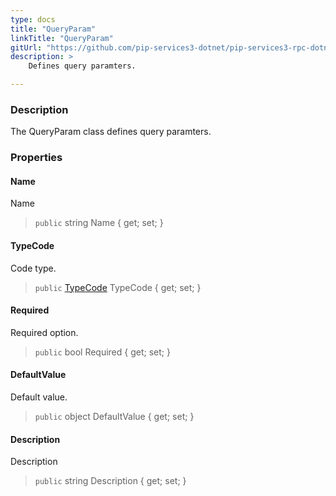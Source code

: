 ```yaml
---
type: docs
title: "QueryParam"
linkTitle: "QueryParam"
gitUrl: "https://github.com/pip-services3-dotnet/pip-services3-rpc-dotnet"
description: >
    Defines query paramters.

---
```



### Description

The QueryParam class defines query paramters.


### Properties

#### Name
Name

> `public` string Name { get; set; }


#### TypeCode
Code type.

> `public` [TypeCode](../../../commons/convert/type_code) TypeCode { get; set; }


#### Required
Required option.

> `public` bool Required { get; set; }


#### DefaultValue
Default value.

> `public` object DefaultValue { get; set; }


#### Description
Description

> `public` string Description { get; set; }


